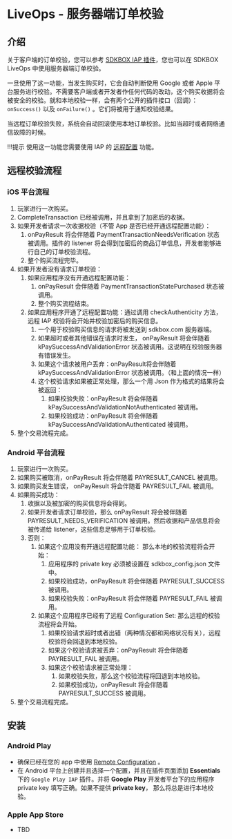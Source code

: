<h1>LiveOps - 服务器端订单校验</h1>

## 介绍
关于客户端的订单校验，您可以参考 [SDKBOX IAP 插件](../plugins/iap)，您也可以在 SDKBOX LiveOps 中使用服务器端订单校验。

一旦使用了这一功能，当发生购买时，它会自动判断使用 Google 或者 Apple 平台服务进行校验。不需要客户端或者开发者作任何代码的改动，这个购买收据将会被安全的校验。就和本地校验一样，会有两个公开的插件接口（回调）：`onSuccess()` 以及 `onFailure()` 。它们将被用于通知校验结果。

当远程订单校验失败，系统会自动回滚使用本地订单校验。比如当超时或者网络通信故障的时候。

!!!提示
    使用这一功能您需要使用 IAP 的 [远程配置](./remote-confg) 功能。


## 远程校验流程

### iOS 平台流程
1. 玩家进行一次购买。
2. CompleteTransaction 已经被调用，并且拿到了加密后的收据。
3. 如果开发者请求一次收据校验（不管 App 是否已经开通远程配置功能）：
    1. onPayResult 将会伴随着 PaymentTransactionNeedsVerification 状态被调用。插件的 listener 将会得到加密后的商品订单信息，开发者能够进行自己的订单校验流程。
    2. 整个购买流程完毕。
4. 如果开发者没有请求订单校验：
    1. 如果应用程序没有开通远程配置功能：
        1. onPayResult 会伴随着 PaymentTransactionStatePurchased 状态被调用。
        2. 整个购买流程结束。
    2. 如果应用程序开通了远程配置功能：通过调用 checkAuthenticity 方法， 远程 IAP 校验将会开始并校验加密后的购买信息。
        1. 一个用于校验购买信息的请求将被发送到 sdkbox.com 服务器端。
        2. 如果超时或者其他错误在请求时发生， onPayResult 将会伴随着 kPaySuccessAndValidationError 状态被调用。这说明在校验服务器有错误发生。
        3. 如果这个请求被用户丢弃：onPayResult将会伴随着 kPaySuccessAndValidationError 状态被调用。（和上面的情况一样）
        4. 这个校验请求如果被正常处理，那么一个用 Json 作为格式的结果将会被返回：
            1. 如果校验失败：onPayResult 将会伴随着 kPaySuccessAndValidationNotAuthenticated 被调用。
            2. 如果校验成功：onPayResult 将会伴随着 kPaySuccessAndValidationAuthenticated 被调用。
5. 整个交易流程完成。

### Android 平台流程
1. 玩家进行一次购买。
2. 如果购买被取消，onPayResult 将会伴随着 PAYRESULT_CANCEL 被调用。
3. 如果购买发生错误， onPayResult 将会伴随着 PAYRESULT_FAIL 被调用。
4. 如果购买成功：
    1. 收据以及被加密的购买信息将会得到。
    2. 如果开发者请求订单校验，那么 onPayResult 将会被伴随着 PAYRESULT_NEEDS_VERIFICATION 被调用。然后收据和产品信息将会被传递给 listener，这些信息足够用于订单校验。
    3. 否则：
        1. 如果这个应用没有开通远程配置功能： 那么本地的校验流程将会开始：
            1. 应用程序的 private key 必须被设置在 sdkbox_config.json 文件中。
            2. 如果校验成功，onPayResult 将会伴随着 PAYRESULT_SUCCESS 被调用。
            3. 如果校验失败：onPayResult 将会伴随着 PAYRESULT_FAIL 被调用。
        2. 如果这个应用程序已经有了远程 Configuration Set: 那么远程的校验流程将会开始。
            1. 如果校验请求超时或者出错（两种情况都和网络状况有关），远程校验将会回退到本地校验。
            2. 如果这个校验请求被丢弃：onPayResult 将会伴随着 PAYRESULT_FAIL 被调用。
            3. 如果这个校验请求被正常处理：
                1. 如果校验失败，那么这个校验流程将回退到本地校验。
                2. 如果校验成功，onPayResult 将会伴随着 PAYRESULT_SUCCESS 被调用。
5. 整个交易流程完成。


## 安装

### Android Play
* 确保已经在您的 app 中使用 [Remote Configuration](./remote-config) 。
* 在 Android 平台上创建并且选择一个配置，并且在插件页面添加 __Essentials__ 下的 `Google Play IAP` 插件。并将 __Google Play__ 开发者平台下的应用程序 private key 填写正确。如果不提供 __private key__， 那么将总是进行本地校验。

### Apple App Store
* TBD
